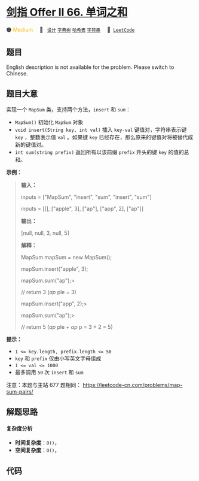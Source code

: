# [剑指 Offer II 66. 单词之和](https://leetcode.cn/problems/z1R5dt)

🟠 <font color=#ffb800>Medium</font>&emsp; 🔖&ensp; [`设计`](/leetcode/outline/tag/design.md) [`字典树`](/leetcode/outline/tag/trie.md) [`哈希表`](/leetcode/outline/tag/hash-table.md) [`字符串`](/leetcode/outline/tag/string.md)&emsp; 🔗&ensp;[`LeetCode`](https://leetcode.cn/problems/z1R5dt)


## 题目

English description is not available for the problem. Please switch to
Chinese.


## 题目大意

实现一个 `MapSum` 类，支持两个方法，`insert` 和 `sum`：

  * `MapSum()` 初始化 `MapSum` 对象
  * `void insert(String key, int val)` 插入 `key-val` 键值对，字符串表示键 `key` ，整数表示值 `val` 。如果键 `key` 已经存在，那么原来的键值对将被替代成新的键值对。
  * `int sum(string prefix)` 返回所有以该前缀 `prefix` 开头的键 `key` 的值的总和。



**示例：**

> 
> 
> 
> 
> 
> **输入：**
> 
> inputs = ["MapSum", "insert", "sum", "insert", "sum"]
> 
> inputs = [[], ["apple", 3], ["ap"], ["app", 2], ["ap"]]
> 
> **输出：**
> 
> [null, null, 3, null, 5]
> 
> 
> 
> **解释：**
> 
> MapSum mapSum = new MapSum();
> 
> mapSum.insert("apple", 3);  
> 
> mapSum.sum("ap");> 
> > 
>    // return 3 (_ap_ ple = 3)
> 
> mapSum.insert("app", 2);> 
> 
> 
> mapSum.sum("ap");> 
> > 
>    // return 5 (_ap_ ple + _ap_ p = 3 + 2 = 5)
> 
> 



**提示：**

  * `1 <= key.length, prefix.length <= 50`
  * `key` 和 `prefix` 仅由小写英文字母组成
  * `1 <= val <= 1000`
  * 最多调用 `50` 次 `insert` 和 `sum`



注意：本题与主站 677 题相同： <https://leetcode-cn.com/problems/map-sum-pairs/>


## 解题思路

#### 复杂度分析

- **时间复杂度**：`O()`，
- **空间复杂度**：`O()`，

## 代码

```javascript

```